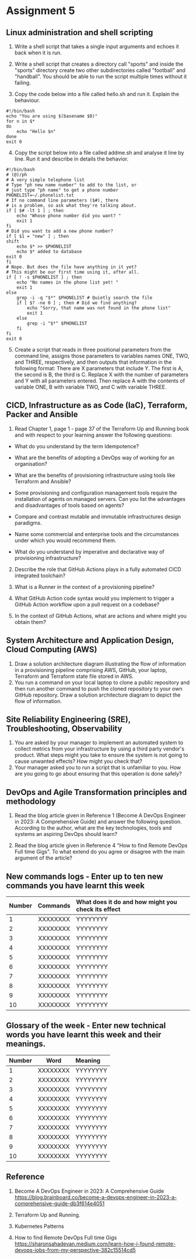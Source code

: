 # Assignment 5


## Linux administration and shell scripting

1. Write a shell script that takes a single input arguments and echoes it back when it is run.

2. Write a shell script that creates a directory call "sports" and inside the "sports" directory create two other subdirectories called "football" and "handball". You should be able to run the script multiple times without it failing.

3. Copy the code below into a file called hello.sh and run it. Explain the behaviour.
```
#!/bin/bash
echo "You are using $(basename $0)"
for n in $*
do
    echo "Hello $n"
done
exit 0
```
4. Copy the script below into a file called addme.sh and analyse it line by line. Run it and describe in details the behavior.

```
#!/bin/bash
# (@)/ph
# A very simple telephone list
# Type "ph new name number" to add to the list, or
# just type "ph name" to get a phone number
PHONELIST=~/.phonelist.txt
# If no command line parameters ($#), there
# is a problem, so ask what they're talking about.
if [ $# -lt 1 ] ; then
    echo "Whose phone number did you want? "
    exit 1
fi
# Did you want to add a new phone number?
if [ $1 = "new" ] ; then
shift
    echo $* >> $PHONELIST
    echo $* added to database
exit 0
fi
# Nope. But does the file have anything in it yet?
# This might be our first time using it, after all.
if [ ! -s $PHONELIST ] ; then
    echo "No names in the phone list yet! "
    exit 1
else
    grep -i -q "$*" $PHONELIST # Quietly search the file
    if [ $? -ne 0 ] ; then # Did we find anything?
        echo "Sorry, that name was not found in the phone list"
        exit 1
    else
        grep -i "$*" $PHONELIST
    fi
fi
exit 0
```
5. Create a script that reads in three positional parameters from the command line,
assigns those parameters to variables names ONE, TWO, and THREE, respectively,
and then outputs that information in the following format:
There are X parameters that include Y. The first is A, the second is B, the third is C.
Replace X with the number of parameters and Y with all parameters entered.
Then replace A with the contents of variable ONE, B with variable TWO, and C
with variable THREE.

## CICD, Infrastructure as as Code (IaC), Terraform, Packer and Ansible

1. Read Chapter 1, page 1 - page 37 of the Terraform Up and Running book and with respect to your learning answer the following questions:

* What do you understand by the term Idempotence?

* What are the benefits of adopting a DevOps way of working for an organisation?

* What are the benefits of provisioning infrastructure using tools like Terraform and Ansible?

* Some provisioning and configuration management tools require the installation of agents on managed servers. Can you list the advantages and disadvantages of tools based on agents?

* Compare and contrast mutable and immutable infrastructures design paradigms.

* Name some commercial and enterprise tools and the circumstances under which you would recommend them.

* What do you understand by imperative and declarative way of provisioning infrastructure?

2. Describe the role that GitHub Actions plays in a fully automated CICD integrated toolchain?

3. What is a Runner in the context of a provisioning pipeline?

4. What GitHub Action code syntax would you implement to trigger a GitHub Action workflow upon a pull request on a codebase?

5. In the context of GitHub Actions, what are actions and where might you obtain them?


## System Architecture and Application Design, Cloud Computing (AWS)

1. Draw a solution architecture diagram illustrating the flow of information in a provisioning pipeline comprising AWS, GitHub, your laptop, Terraform and Terraform state file stored in AWS.
2. You run a command on your local laptop to clone a public repository and then run another command to push the cloned repository to your own GitHub repository. Draw a solution architecture diagram to depict the flow of information.


## Site Reliability Engineering (SRE), Troubleshooting, Observability

1. You are asked by your manager to implement an automated system to collect metrics from your infrastructure by using a third party vendor's product. What steps might you take to ensure the system is not going to cause unwanted effects?  How might you check that?
2. Your manager asked you to run a script that is unfamiliar to you. How are you going to go about ensuring that this operation is done safely?


## DevOps and Agile Transformation principles and methodology

1. Read the blog article given in Reference 1 (Become A DevOps Engineer in 2023: A Comprehensive Guide) and answer the following question. According to the author, what are the key technologies, tools and systems an aspiring DevOps should learn?

2. Read the blog article given in Reference 4 "How to find Remote DevOps Full time Gigs". To what extend do you agree or disagree with the main argument of the article?

## New commands logs - Enter up to ten new commands you have learnt this week

| Number      | Commands | What does it do and how might you check its effect     |
| :---        |    :----:   | :---  |
| 1  | XXXXXXXX       | YYYYYYYY   |
| 2  | XXXXXXXX       | YYYYYYYY   |
| 3  | XXXXXXXX       | YYYYYYYY   |
| 4  | XXXXXXXX       | YYYYYYYY   |
| 5  | XXXXXXXX       | YYYYYYYY   |
| 6  | XXXXXXXX       | YYYYYYYY   |
| 7  | XXXXXXXX       | YYYYYYYY   |
| 8  | XXXXXXXX       | YYYYYYYY   |
| 9  | XXXXXXXX       | YYYYYYYY   |
| 10 | XXXXXXXX       | YYYYYYYY   |

## Glossary of the week - Enter new technical words you have learnt this week and their meanings.

| Number   | Word | Meaning     |
| :---     | :----:   |  :---  |
| 1  | XXXXXXXX       | YYYYYYYY   |
| 2  | XXXXXXXX       | YYYYYYYY   |
| 3  | XXXXXXXX       | YYYYYYYY   |
| 4  | XXXXXXXX       | YYYYYYYY   |
| 5  | XXXXXXXX       | YYYYYYYY   |
| 6  | XXXXXXXX       | YYYYYYYY   |
| 7  | XXXXXXXX       | YYYYYYYY   |
| 8  | XXXXXXXX       | YYYYYYYY   |
| 9  | XXXXXXXX       | YYYYYYYY   |
| 10 | XXXXXXXX       | YYYYYYYY   |


## Reference

1. Become A DevOps Engineer in 2023: A Comprehensive Guide
https://blog.brainboard.co/become-a-devops-engineer-in-2023-a-comprehensive-guide-db3f614e4051

2. Terraform Up and Running.

3. Kubernetes Patterns

4. How to find Remote DevOps Full time Gigs https://sharonsahadevan.medium.com/learn-how-i-found-remote-devops-jobs-from-my-perspective-382c15514cd5

